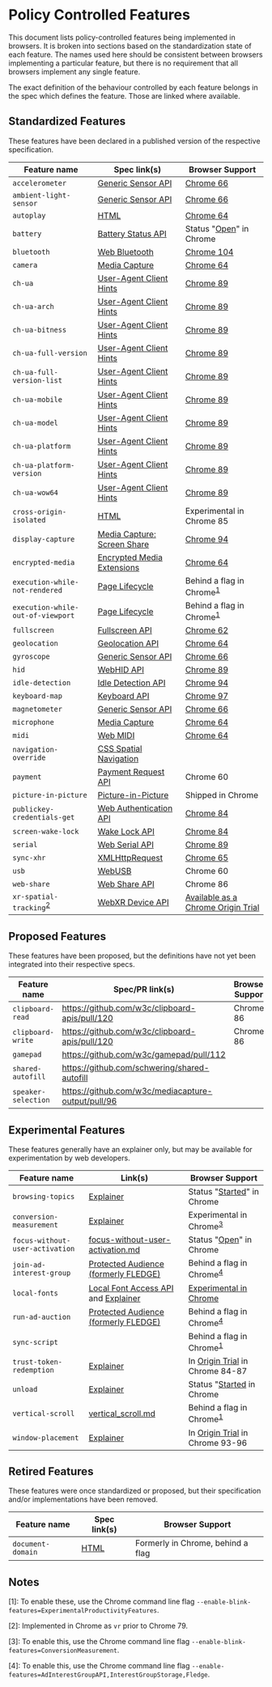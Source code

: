 # Policy Controlled Features

This document lists policy-controlled features being implemented in browsers. It
is broken into sections based on the standardization state of each feature. The
names used here should be consistent between browsers implementing a particular
feature, but there is no requirement that all browsers implement any single
feature.

The exact definition of the behaviour controlled by each feature belongs in the
spec which defines the feature. Those are linked where available.

## Standardized Features

These features have been declared in a published version of the respective
specification.

| Feature name | Spec link(s) | Browser Support |
| ------------ | ------------ | --------------- |
| `accelerometer` | [Generic Sensor API][generic-sensor] | [Chrome 66](https://www.chromestatus.com/feature/5758486868656128) |
| `ambient-light-sensor` | [Generic Sensor API][generic-sensor] | [Chrome 66](https://www.chromestatus.com/feature/5758486868656128) |
| `autoplay` | [HTML][html] | [Chrome 64](https://www.chromestatus.com/feature/5100524789563392) |
| `battery` | [Battery Status API][battery-status] | Status "[Open](https://bugs.chromium.org/p/chromium/issues/detail?id=1007264)" in Chrome |
| `bluetooth` | [Web Bluetooth][bluetooth] | [Chrome 104](https://chromestatus.com/feature/6439287120723968) |
| `camera` | [Media Capture][media-capture] | [Chrome 64](https://www.chromestatus.com/feature/5023919287304192) |
| `ch-ua` | [User-Agent Client Hints][client-hints] | [Chrome 89](https://chromestatus.com/feature/5995832180473856) |
| `ch-ua-arch` | [User-Agent Client Hints][client-hints] | [Chrome 89](https://chromestatus.com/feature/5995832180473856) |
| `ch-ua-bitness` | [User-Agent Client Hints][client-hints] | [Chrome 89](https://chromestatus.com/feature/5995832180473856) |
| `ch-ua-full-version` | [User-Agent Client Hints][client-hints] | [Chrome 89](https://chromestatus.com/feature/5995832180473856) |
| `ch-ua-full-version-list` | [User-Agent Client Hints][client-hints] | [Chrome 89](https://chromestatus.com/feature/5995832180473856) |
| `ch-ua-mobile` | [User-Agent Client Hints][client-hints] | [Chrome 89](https://chromestatus.com/feature/5995832180473856) |
| `ch-ua-model` | [User-Agent Client Hints][client-hints] | [Chrome 89](https://chromestatus.com/feature/5995832180473856) |
| `ch-ua-platform` | [User-Agent Client Hints][client-hints] | [Chrome 89](https://chromestatus.com/feature/5995832180473856) |
| `ch-ua-platform-version` | [User-Agent Client Hints][client-hints] | [Chrome 89](https://chromestatus.com/feature/5995832180473856) |
| `ch-ua-wow64` | [User-Agent Client Hints][client-hints] | [Chrome 89](https://chromestatus.com/feature/5995832180473856) |
| `cross-origin-isolated` | [HTML][html] | Experimental in Chrome 85 |
| `display-capture` | [Media Capture: Screen Share][media-capture-screen-share] | [Chrome 94](https://chromestatus.com/feature/5144822362931200) |
| `encrypted-media` | [Encrypted Media Extensions][encrypted-media] | [Chrome 64](https://www.chromestatus.com/feature/5023919287304192) |
| `execution-while-not-rendered` | [Page Lifecycle][page-lifecycle] | Behind a flag in Chrome<sup>[1](#fn1)</sup> |
| `execution-while-out-of-viewport` | [Page Lifecycle][page-lifecycle] | Behind a flag in Chrome<sup>[1](#fn1)</sup> |
| `fullscreen` | [Fullscreen API][fullscreen] | [Chrome 62](https://www.chromestatus.com/feature/5094837900541952) |
| `geolocation` | [Geolocation API][geolocation] | [Chrome 64](https://www.chromestatus.com/feature/5023919287304192) |
| `gyroscope` |[Generic Sensor API][generic-sensor] | [Chrome 66](https://www.chromestatus.com/feature/5758486868656128) |
| `hid` | [WebHID API][webhid] | [Chrome 89](https://chromestatus.com/feature/5172464636133376) |
| `idle-detection` | [Idle Detection API][idle-detection] | [Chrome 94](https://chromestatus.com/feature/4590256452009984) |
| `keyboard-map` | [Keyboard API][keyboard] | [Chrome 97](https://www.chromestatus.com/feature/5657965899022336) |
| `magnetometer` |[Generic Sensor API][generic-sensor] | [Chrome 66](https://www.chromestatus.com/feature/5758486868656128) |
| `microphone` |[Media Capture][media-capture] | [Chrome 64](https://www.chromestatus.com/feature/5023919287304192) |
| `midi` | [Web MIDI][web-midi] | [Chrome 64](https://www.chromestatus.com/feature/5023919287304192) |
| `navigation-override` | [CSS Spatial Navigation][navigation-override] |  |
| `payment` | [Payment Request API][payment-request] | Chrome 60 |
| `picture-in-picture` | [Picture-in-Picture][pip] | Shipped in Chrome |
| `publickey-credentials-get` | [Web Authentication API][publickey-credentials-get] | [Chrome 84](https://bugs.chromium.org/p/chromium/issues/detail?id=993007) |
| `screen-wake-lock` | [Wake Lock API][wake-lock] | [Chrome 84](https://www.chromestatus.com/feature/4636879949398016) |
| `serial` | [Web Serial API][web-serial] | [Chrome 89](https://chromestatus.com/feature/6577673212002304) |
| `sync-xhr` | [XMLHttpRequest][xhr] | [Chrome 65](https://www.chromestatus.com/feature/5154875084111872) |
| `usb` | [WebUSB][webusb] | Chrome 60 |
| `web-share` | [Web Share API][web-share] | Chrome 86 |
| `xr-spatial-tracking`<sup>[2](#fn2)</sup> | [WebXR Device API][xr] | [Available as a Chrome Origin Trial](https://developers.chrome.com/origintrials/#/trials/active) |

## Proposed Features

These features have been proposed, but the definitions have not yet been
integrated into their respective specs.

| Feature name | Spec/PR link(s) | Browser Support |
| ------------ | --------------- | --------------- |
| `clipboard-read` | https://github.com/w3c/clipboard-apis/pull/120 | Chrome 86 |
| `clipboard-write` | https://github.com/w3c/clipboard-apis/pull/120 | Chrome 86 |
| `gamepad` | https://github.com/w3c/gamepad/pull/112 |  |
| `shared-autofill` | https://github.com/schwering/shared-autofill | |
| `speaker-selection` | https://github.com/w3c/mediacapture-output/pull/96 | |

## Experimental Features

These features generally have an explainer only, but may be available for
experimentation by web developers.

| Feature name | Link(s) | Browser Support |
| ------------ | ------- | --------------- |
| `browsing-topics` | [Explainer](https://github.com/jkarlin/topics/) | Status "[Started](https://bugs.chromium.org/p/chromium/issues/detail?id=1294456)" in Chrome |
| `conversion-measurement ` | [Explainer](https://github.com/WICG/conversion-measurement-api#publisher-controls-for-impression-declaration) | Experimental in Chrome<sup>[3](#fn3)</sup> |
| `focus-without-user-activation` | [focus-without-user-activation.md](policies/focus-without-user-activation.md) | Status "[Open](https://bugs.chromium.org/p/chromium/issues/detail?id=965495)" in Chrome |
| `join-ad-interest-group` | [Protected Audience (formerly FLEDGE)][protected-audience] | Behind a flag in Chrome<sup>[4](#fn4)</sup> |
| `local-fonts` | [Local Font Access API][local-fonts] and [Explainer](https://github.com/WICG/local-font-access/blob/main/README.md) | [Experimental in Chrome](https://chromestatus.com/feature/6234451761692672) |
| `run-ad-auction` | [Protected Audience (formerly FLEDGE)][protected-audience] | Behind a flag in Chrome<sup>[4](#fn4)</sup> |
| `sync-script` | | Behind a flag in Chrome<sup>[1](#fn1)</sup> |
| `trust-token-redemption` | [Explainer](https://github.com/WICG/trust-token-api) | In [Origin Trial](https://developers.chrome.com/origintrials/#/view_trial/2479231594867458049) in Chrome 84-87 |
| `unload` | [Explainer](https://github.com/fergald/docs/blob/master/explainers/permissions-policy-unload.md) | Status "[Started](https://crbug.com/1324111) in Chrome |
| `vertical-scroll` | [vertical\_scroll.md](policies/vertical_scroll.md) | Behind a flag in Chrome<sup>[1](#fn1)</sup> |
| `window-placement` | [Explainer](https://github.com/webscreens/window-placement/blob/main/EXPLAINER.md) | In [Origin Trial](https://developer.chrome.com/origintrials/#/view_trial/-8087339030850568191) in Chrome 93-96 |

## Retired Features

These features were once standardized or proposed, but their specification
and/or implementations have been removed.

| Feature name | Spec link(s) | Browser Support |
| ------------ | ------------ | --------------- |
| `document-domain` | [HTML][html] | Formerly in Chrome, behind a flag |


## Notes

<a name="fn1">[1]</a>: To enable these, use the Chrome command line flag
`--enable-blink-features=ExperimentalProductivityFeatures`.

<a name="fn2">[2]</a>: Implemented in Chrome as `vr` prior to Chrome 79.

<a name="fn3">[3]</a>: To enable this, use the Chrome command line flag
`--enable-blink-features=ConversionMeasurement`.

<a name="fn4">[4]</a>: To enable this, use the Chrome command line flag
`--enable-features=AdInterestGroupAPI,InterestGroupStorage,Fledge`.

[battery-status]: https://w3c.github.io/battery/#permissions-policy-integration
[bluetooth]: https://webbluetoothcg.github.io/web-bluetooth/#permissions-policy
[client-hints]: https://wicg.github.io/ua-client-hints/
[encrypted-media]: https://w3c.github.io/encrypted-media/#permissions-policy-integration
[protected-audience]: https://wicg.github.io/turtledove/#permissions-policy-integration
[fullscreen]: https://fullscreen.spec.whatwg.org/#permissions-policy-integration
[generic-sensor]: https://www.w3.org/TR/generic-sensor/#feature-policy
[geolocation]: https://w3c.github.io/geolocation-api/#permissions-policy
[html]: https://html.spec.whatwg.org/multipage/infrastructure.html#policy-controlled-features
[idle-detection]: https://wicg.github.io/idle-detection/#api-permissions-policy
[keyboard]: https://wicg.github.io/keyboard-map/#permissions-policy
[local-fonts]: https://wicg.github.io/local-font-access/#permissions-policy
[media-capture]: https://w3c.github.io/mediacapture-main/#permissions-policy-integration
[media-capture-screen-share]: https://w3c.github.io/mediacapture-screen-share/#permissions-policy-integration
[navigation-override]: https://drafts.csswg.org/css-nav-1/#policy-feature
[page-lifecycle]: https://wicg.github.io/page-lifecycle/#feature-policies
[payment-request]: https://www.w3.org/TR/payment-request/#permissions-policy
[pip]: https://wicg.github.io/picture-in-picture/#feature-policy
[publickey-credentials-get]: https://w3c.github.io/webauthn/#sctn-permissions-policy
[wake-lock]: https://w3c.github.io/screen-wake-lock/#policy-control
[web-midi]: https://webaudio.github.io/web-midi-api/#permissions-policy-integration
[web-serial]: https://wicg.github.io/serial/#permissions-policy
[web-share]: https://w3c.github.io/web-share/#permissions-policy
[webhid]: https://wicg.github.io/webhid/#permissions-policy
[webusb]: https://wicg.github.io/webusb/#permissions-policy
[xhr]: https://xhr.spec.whatwg.org/#feature-policy-integration
[xr]: https://immersive-web.github.io/webxr/#permissions-policy
